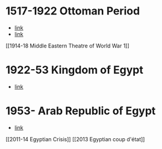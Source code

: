 # 1517-1922 Ottoman Period
- [link](https://en.wikipedia.org/wiki/Khedivate_of_Egypt)
- [link](https://en.wikipedia.org/wiki/Sultanate_of_Egypt)

[[1914-18 Middle Eastern Theatre of World War 1]]
# 1922-53 Kingdom of Egypt
- [link](https://en.wikipedia.org/wiki/Kingdom_of_Egypt)
# 1953- Arab Republic of Egypt
- [link](https://en.wikipedia.org/wiki/Egypt)

[[2011-14 Egyptian Crisis]]
[[2013 Egyptian coup d'état]]